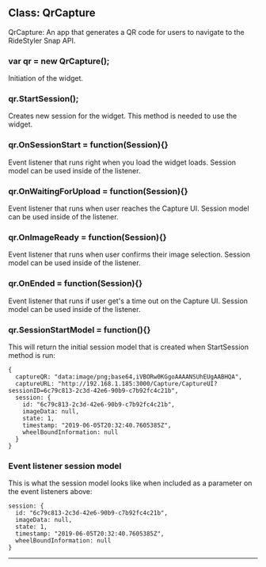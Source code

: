 ## Class: QrCapture
QrCapture: An app that generates a QR code for users to navigate to the RideStyler Snap API.

### var qr = new QrCapture();

Initiation of the widget.

### qr.StartSession();

Creates new session for the widget. This method is needed to use the widget.

### qr.OnSessionStart = function(Session){}

Event listener that runs right when you load the widget loads. Session model can be used inside of the listener.

### qr.OnWaitingForUpload = function(Session){}  

Event listener that runs when user reaches the Capture UI. Session model can be used inside of the listener.

### qr.OnImageReady = function(Session){}

Event listener that runs when user confirms their image selection. Session model can be used inside of the listener.

### qr.OnEnded = function(Session){}

Event listener that runs if user get's a time out on the Capture UI. Session model can be used inside of the listener.

### qr.SessionStartModel = function(){}

This will return the initial session model that is created when StartSession method is run:

```
{
  captureQR: "data:image/png;base64,iVBORw0KGgoAAAANSUhEUgAABHQA",
  captureURL: "http://192.168.1.185:3000/Capture/CaptureUI?sessionID=6c79c813-2c3d-42e6-90b9-c7b92fc4c21b",
  session: {
    id: "6c79c813-2c3d-42e6-90b9-c7b92fc4c21b",
    imageData: null,
    state: 1,
    timestamp: "2019-06-05T20:32:40.7605385Z",
    wheelBoundInformation: null
  }
}
```

### Event listener session model

This is what the session model looks like when included as a parameter on the event listeners above:

```
session: {
  id: "6c79c813-2c3d-42e6-90b9-c7b92fc4c21b",
  imageData: null,
  state: 1,
  timestamp: "2019-06-05T20:32:40.7605385Z",
  wheelBoundInformation: null
}
```

* * *
